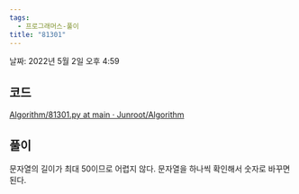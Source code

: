 ```yaml
---
tags:
  - 프로그래머스-풀이
title: "81301"
---
```


날짜: 2022년 5월 2일 오후 4:59

## 코드

[Algorithm/81301.py at main · Junroot/Algorithm](https://github.com/Junroot/Algorithm/blob/main/programmers/81301.py)

## 풀이

문자열의 길이가 최대 50이므로 어렵지 않다. 문자열을 하나씩 확인해서 숫자로 바꾸면 된다.
